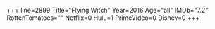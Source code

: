 +++
line=2899
Title="Flying Witch"
Year=2016
Age="all"
IMDb="7.2"
RottenTomatoes=""
Netflix=0
Hulu=1
PrimeVideo=0
Disney=0
+++

